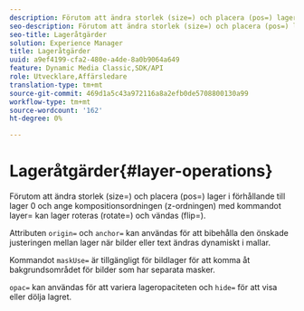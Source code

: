 ```yaml
---
description: Förutom att ändra storlek (size=) och placera (pos=) lager i förhållande till lager 0 och ange kompositionsordningen (z-ordningen) med kommandot layer= kan lager roteras (rotate=) och vändas (flip=).
seo-description: Förutom att ändra storlek (size=) och placera (pos=) lager i förhållande till lager 0 och ange kompositionsordningen (z-ordningen) med kommandot layer= kan lager roteras (rotate=) och vändas (flip=).
seo-title: Lageråtgärder
solution: Experience Manager
title: Lageråtgärder
uuid: a9ef4199-cfa2-480e-a4de-8a0b9064a649
feature: Dynamic Media Classic,SDK/API
role: Utvecklare,Affärsledare
translation-type: tm+mt
source-git-commit: 469d1a5c43a972116a8a2efb0de5708800130a99
workflow-type: tm+mt
source-wordcount: '162'
ht-degree: 0%

---
```



# Lageråtgärder{#layer-operations}

Förutom att ändra storlek (size=) och placera (pos=) lager i förhållande till lager 0 och ange kompositionsordningen (z-ordningen) med kommandot layer= kan lager roteras (rotate=) och vändas (flip=).

Attributen `origin=` och `anchor=` kan användas för att bibehålla den önskade justeringen mellan lager när bilder eller text ändras dynamiskt i mallar.

Kommandot `maskUse=` är tillgängligt för bildlager för att komma åt bakgrundsområdet för bilder som har separata masker.

`opac=` kan användas för att variera lageropaciteten och  `hide=` för att visa eller dölja lagret.
